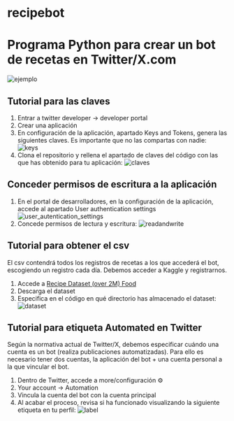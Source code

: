 # recipebot
# Programa Python para crear un bot de recetas en Twitter/X.com
![ejemplo](https://github.com/user-attachments/assets/06d3f7a2-c4ce-41d3-a277-60738ae1df69)

## Tutorial para las claves
1. Entrar a twitter developer -> developer portal
2. Crear una aplicación
3. En configuración de la aplicación, apartado Keys and Tokens, genera las siguientes claves. Es importante que no las compartas con nadie:
   ![keys](https://github.com/user-attachments/assets/93a7668a-e8d8-45e6-a064-8d85b362c3f9)
4. Clona el repositorio y rellena el apartado de claves del código con las que has obtenido para tu aplicación:
   ![claves](https://github.com/user-attachments/assets/d9e789cf-09f2-4f15-98ba-8831df3b158f)

## Conceder permisos de escritura a la aplicación
1. En el portal de desarrolladores, en la configuración de la aplicación, accede al apartado User authentication settings
  ![user_autentication_settings](https://github.com/user-attachments/assets/fff555cc-6687-4326-b612-76e06bc8ac8e)
2. Concede permisos de lectura y escritura:
  ![readandwrite](https://github.com/user-attachments/assets/240726e6-3658-49ea-afe2-26953d557e31)

## Tutorial para obtener el csv
El csv contendrá todos los registros de recetas a los que accederá el bot, escogiendo un registro cada día. Debemos acceder a Kaggle y registrarnos.
1. Accede a [Recipe Dataset (over 2M) Food](https://www.kaggle.com/datasets/wilmerarltstrmberg/recipe-dataset-over-2m)
2. Descarga el dataset
3. Especifica en el código en qué directorio has almacenado el dataset:
  ![dataset](https://github.com/user-attachments/assets/6c2e57ad-df28-435f-a5e2-8d0861cd516f)

## Tutorial para etiqueta Automated en Twitter
Según la normativa actual de Twitter/X, debemos especificar cuándo una cuenta es un bot (realiza publicaciones automatizadas). Para ello es necesario tener dos cuentas, la aplicación del bot + una cuenta personal a la que vincular el bot.
1. Dentro de Twitter, accede a more/configuración ⚙️
2. Your account -> Automation
3. Vincula la cuenta del bot con la cuenta principal
4. Al acabar el proceso, revisa si ha funcionado visualizando la siguiente etiqueta en tu perfil:
  ![label](https://github.com/user-attachments/assets/348ab351-b963-4a60-9e7e-1d483f91027b)
